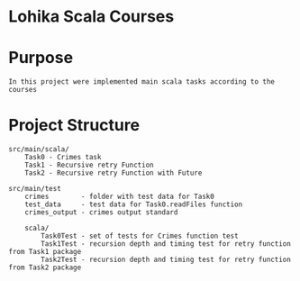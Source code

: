 # Lohika Scala Courses

# Purpose 
    In this project were implemented main scala tasks according to the courses
    
# Project Structure
    src/main/scala/
        Task0 - Crimes task
        Task1 - Recursive retry Function
        Task2 - Recursive retry Function with Future

    src/main/test
        crimes        - folder with test data for Task0 
        test_data     - test data for Task0.readFiles function
        crimes_output - crimes output standard
        
        scala/
            Task0Test - set of tests for Crimes function test
            Task1Test - recursion depth and timing test for retry function from Task1 package
            Task2Test - recursion depth and timing test for retry function from Task2 package
